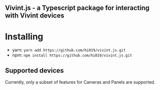 ## Vivint.js - a Typescript package for interacting with Vivint devices

# Installing

-   yarn: `yarn add https://github.com/hi019/vivint.js.git`
-   npm: `npm install https://github.com/hi019/vivint.js.git`

## Supported devices

Currently, only a subset of features for Cameras and Panels are supported.
